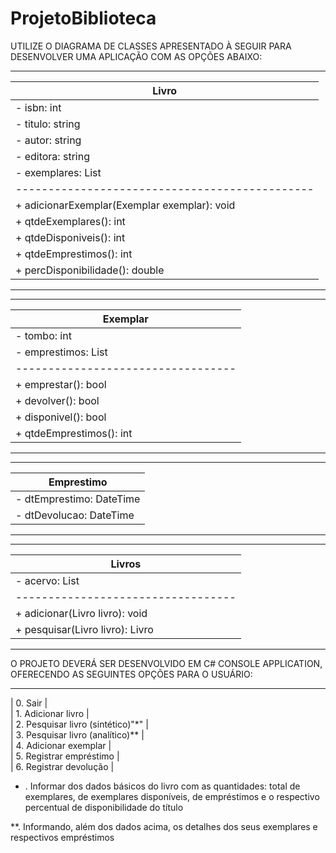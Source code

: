 # ProjetoBiblioteca

UTILIZE O DIAGRAMA DE CLASSES APRESENTADO À SEGUIR PARA DESENVOLVER UMA APLICAÇÃO COM AS OPÇÕES ABAIXO:


------------------------------------------------
| Livro                                        | 
|----------------------------------------------|
| - isbn: int                                  |
| - titulo: string                             |
| - autor: string                              |
| - editora: string                            |
| - exemplares: List<Exemplar>                 |
|----------------------------------------------|
| + adicionarExemplar(Exemplar exemplar): void |
| + qtdeExemplares(): int                      |
| + qtdeDisponiveis(): int                     |
| + qtdeEmprestimos(): int                     |
| + percDisponibilidade(): double              |
------------------------------------------------

------------------------------------
| Exemplar                         | 
|----------------------------------|
| - tombo: int                     |
| - emprestimos: List<Emprestimo>  |
|----------------------------------|
| + emprestar(): bool              |
| + devolver(): bool               |
| + disponivel(): bool             |
| + qtdeEmprestimos(): int         |
------------------------------------

------------------------------
| Emprestimo                 |
|----------------------------|
| - dtEmprestimo: DateTime   |
| - dtDevolucao: DateTime    |
------------------------------


------------------------------------
| Livros                           |
|----------------------------------|
| - acervo: List<Livro>            |
|----------------------------------|
| + adicionar(Livro livro): void   |
| + pesquisar(Livro livro): Livro  |
------------------------------------
O PROJETO DEVERÁ SER DESENVOLVIDO EM C# CONSOLE APPLICATION, OFERECENDO AS SEGUINTES OPÇÕES PARA O USUÁRIO:

--------------------------------------
| 0. Sair                            | </br>
| 1. Adicionar livro                 | </br>
| 2. Pesquisar livro (sintético)"*"    | </br>
| 3. Pesquisar livro (analítico)**   | </br>
| 4. Adicionar exemplar              | </br>
| 5. Registrar empréstimo            | </br>
| 6. Registrar devolução             | </br>


* . Informar dos dados básicos do livro com as quantidades: total de exemplares, de exemplares disponíveis, de empréstimos e o respectivo percentual de disponibilidade do título

**. Informando, além dos dados acima, os detalhes dos seus exemplares e respectivos empréstimos
